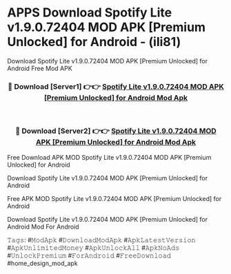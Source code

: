 # APPS Download Spotify Lite v1.9.0.72404 MOD APK [Premium Unlocked] for Android - (ili81)
Download Spotify Lite v1.9.0.72404 MOD APK [Premium Unlocked] for Android Free Mod APK

<div align="center">
<h3>🔴 Download [Server1] 👉👉 <a href="https://apk-comot.site?title=Spotify_Lite_v1.9.0.72404_MOD_APK_[Premium_Unlocked]_for_Android">Spotify Lite v1.9.0.72404 MOD APK [Premium Unlocked] for Android Mod Apk</a></h3><br>

<h3>🔴 Download [Server2] 👉👉 <a href="https://apk-comot.site?title=Spotify_Lite_v1.9.0.72404_MOD_APK_[Premium_Unlocked]_for_Android">Spotify Lite v1.9.0.72404 MOD APK [Premium Unlocked] for Android Mod Apk</a></h3>
</div>


Free Download APK MOD Spotify Lite v1.9.0.72404 MOD APK [Premium Unlocked] for Android

Download Spotify Lite v1.9.0.72404 MOD APK [Premium Unlocked] for Android 

Free APK MOD Spotify Lite v1.9.0.72404 MOD APK [Premium Unlocked] for Android 

Download Spotify Lite v1.9.0.72404 MOD APK [Premium Unlocked] for Android Mod For Android

𝚃𝚊𝚐𝚜: #𝙼𝚘𝚍𝙰𝚙𝚔 #𝙳𝚘𝚠𝚗𝚕𝚘𝚊𝚍𝙼𝚘𝚍𝙰𝚙𝚔 #𝙰𝚙𝚔𝙻𝚊𝚝𝚎𝚜𝚝𝚅𝚎𝚛𝚜𝚒𝚘𝚗 #𝙰𝚙𝚔𝚄𝚗𝚕𝚒𝚖𝚒𝚝𝚎𝚍𝙼𝚘𝚗𝚎𝚢 #𝙰𝚙𝚔𝚄𝚗𝚕𝚘𝚌𝚔𝙰𝚕𝚕 #𝙰𝚙𝚔𝙽𝚘𝙰𝚍𝚜 #𝚄𝚗𝚕𝚘𝚌𝚔𝙿𝚛𝚎𝚖𝚒𝚞𝚖 #𝙵𝚘𝚛𝙰𝚗𝚍𝚛𝚘𝚒𝚍 #𝙵𝚛𝚎𝚎𝙳𝚘𝚠𝚗𝚕𝚘𝚊𝚍 #home_design_mod_apk